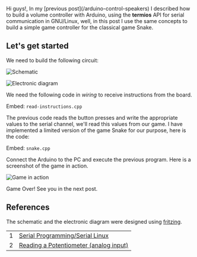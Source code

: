 
<p>Hi guys!, In my [previous post](/arduino-control-speakers) I described how to build a volume controller with Arduino, using the <strong>termios</strong> API for serial communication in GNU/Linux, well, in this post I use the same concepts to build a simple game controller for the classical game Snake.</p>

## Let's get started

<p>We need to build the following circuit:</p>

![Schematic](/arduino-game-controller/game1.jpg)

![Electronic diagram](/arduino-game-controller/game2.jpg)

<p>We need the following code in <em>wiring</em> to receive instructions from the board.  </p>

Embed: `read-instructions.cpp`

<p>The previous code reads the button presses and write the appropriate values to the serial channel, we'll read this values from our game. I have implemented a limited version of the game Snake for our purpose, here is the code:</p>

Embed: `snake.cpp`

<p>Connect the Arduino to the PC and execute the previous program. Here is a screenshot of the game in action.</p>

![Game in action](/arduino-game-controller/game3.jpg)

<p>Game Over! See you in the next post.</p>

## References

<p>The schematic and the electronic diagram were designed using <a href="http://fritzing.org/" target="_blank">fritzing</a>.</p>

<table>
  <tr> <td>1</td> <td><a href="http://en.wikibooks.org/wiki/Serial_Programming/Serial_Linux" target="_blank">Serial Programming/Serial Linux</a></td> </tr>
  <tr> <td>2</td> <td><a href="http://www.arduino.cc/en/Tutorial/Potentiometer" target="_blank">Reading a Potentiometer (analog input)</a></td> </tr>
</table>
